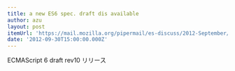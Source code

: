 ```yaml
---
title: a new ES6 spec. draft dis available
author: azu
layout: post
itemUrl: 'https://mail.mozilla.org/pipermail/es-discuss/2012-September/025219.html'
date: '2012-09-30T15:00:00.000Z'
---
```

ECMAScript 6 draft rev10 リリース
